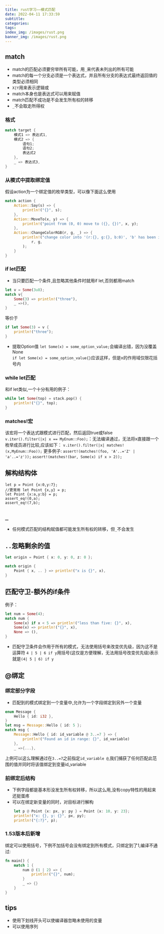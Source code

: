 ```yaml
---
title: rust学习——模式匹配
date: 2022-04-11 17:33:59
subtitle:
categories:
tags:
index_img: /images/rust.png
banner_img: /images/rust.png
---
```

## match
- match的匹配必须要穷举所有可能，用`_`来代表未列出的所有可能
- match的每一个分支必须是一个表达式，并且所有分支的表达式最终返回值的类型必须相同
- `X|Y`用来表示逻辑或
- match本身也是表达式可以用来赋值
- match匹配不成功是不会发生所有权的转移
- `_`不会取走所得权

### 格式
```rust
match target {
    模式1 => 表达式1,
    模式2 => {
        语句1;
        语句2;
        表达式2
    },
    _ => 表达式3,
}
```
### 从模式中提取绑定值
假设action为一个绑定值的枚举类型，可以像下面这么使用
```rust
match action {
	Action::Say(s) => {
		println!("{}", s);
	},
	Action::MoveTo(x, y) => {
		println!("point from (0, 0) move to ({}, {})", x, y);
	},
	Action::ChangeColorRGB(r, g, _) => {
		println!("change color into '(r:{}, g:{}, b:0)', 'b' has been ignored",
			r, g,
		);
	}
}
```
### if let匹配
- 当只要匹配一个条件,且忽略其他条件时就用if let,否则都用match
```rust
let v = Some(3u8);
match v{
	Some(3) => println!("three"),
	_ =>(),
}
```
等价于
```rust
if let Some(3) = v {
    println!("three");
}
```
- 提取Option值
`let Some(x) = some_option_value;`会编译出错，因为没覆盖None  
`if let Some(x) = some_option_value{}`应该这样，但是x的作用域仅限花括号内
### while let匹配
和if let类似,一个十分有用的例子：
```rust
while let Some(top) = stack.pop() {
    println!("{}", top);
}
```
### matches!宏
该宏将一个表达式跟模式进行匹配，然后返回true或false  
`v.iter().filter(|x| x == MyEnum::Foo);`：无法编译通过，无法将x直接跟一个枚举成员进行比较,应该如下：
`v.iter().filter(|x| matches!(x,MyEnum::Foo));`
更多例子:
`assert!(matches!(foo, 'A'..='Z' | 'a'..='z'));`
`assert!(matches!(bar, Some(x) if x > 2));`
## 解构结构体
```
let p = Point {x:0,y:7};
//更常用 let Point {x,y} = p;
let Point {x:a,y:b} = p;
assert_eq!(0,a);
assert_eq!(7,b);
```
## `_`
- 任何模式匹配的结构赋值都可能发生所有权的转移，但`_`不会发生
## `..`忽略剩余的值
```rust
let origin = Point { x: 0, y: 0, z: 0 };

match origin {
    Point { x, .. } => println!("x is {}", x),
}
```
## 匹配守卫-额外的if条件
例子：
```rust
let num = Some(4);
match num {
    Some(x) if x < 5 => println!("less than five: {}", x),
    Some(x) => println!("{}", x),
    None => (),
}
```
- 匹配守卫条件会作用于所有的模式，无法使用括号来改变优先级，因为这不是运算符
`4 | 5 | 6 if y`用括号(这仅是方便理解，无法用括号改变优先级)表示就是`(4| 5 | 6) if y`
## @绑定
### 绑定部分字段
- 匹配到的模式绑定到一个变量中,允许为一个字段绑定到另外一个变量
```rust
enum Message {
    Hello { id: i32 },
}
let msg = Message::Hello { id: 5 };
match msg {
    Message::Hello { id: id_variable @ 3..=7 } => {
		println!("Found an id in range: {}", id_variable)
	},
	_ =>{...},
```
上例可以这么理解通过在`3..=7`之前指定`id_variable @`,我们捕获了任何匹配此范围的值并同时将该值绑定到变量id_variable
### 前绑定后结构
- 下例字段都是基本形没发生所有权转移，所以这么用,没有copy特性的用起来还挺蛋疼
- 可以在绑定新变量的同时，对目标进行解构
```rust
    let p @ Point {x: px, y: py } = Point {x: 10, y: 23};
    println!("x: {}, y: {}", px, py);
    println!("{:?}", p);
```
### 1.53版本后新增
绑定可以使用括号，下例不加括号会没有绑定到所有模式，只绑定到了1,编译不通过:
```rust
fn main() {
    match 1 {
        num @ (1 | 2) => {
            println!("{}", num);
        }
        _ => {}
    }
}
```
## tips
- 使用下划线开头可以使编译器忽略未使用的变量
- 可以使用序列
